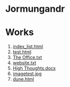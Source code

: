 # Jormungandr
<html>
	<body>
	<h1> Works</h1>
	<ol>
	<li><a href = "https://coxwr.github.io/Jormungandr/index_list.html">index_list.html</a></li>
	<li><a href = "https://coxwr.github.io/Jormungandr/test.html">test.html</a></li>
	<li><a href = "https://coxwr.github.io/Jormungandr/The_Office.txt">The Office.txt</a></li>
	<li><a href = "https://coxwr.github.io/Jormungandr/website.txt">website.txt</a></li>
	<li><a href = "https://coxwr.github.io/Jormungandr/High_Thoughts.docx">High Thoughts.docx</a></li>
	<!--I can feel the blood flowing through my foot-veins again
	Chucky cheese?? Gosh I'm so tired of Chucky Cheese.-->
	<li><a href = "https://coxwr.github.io/Jormungandr/imagetest.jpg">imagetest.jpg</a></li>
	<li><a href = "https://coxwr.github.io/Jormungandr/dune.html">dune.html</a></li>
	</ol>


</body>
	<!-- Does it make me a sociopath or a psychopath or some other deviant if I can't remember a time where I was actually sick enough to stay home from school or work, I always am feigning illness so as to not have to do those things? I think thats not normal-->
</html>
